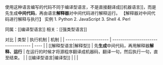 使用这种语言编写的代码不同于编译型语言，不是直接翻译成[[机器语言]]，而是先生成**中间代码**，再由语言**解释器**对中间代码进行解释运行。
【解释器对中间代码进行解释与执行】
实例
	1. Python
	2. JavaScript
	3. Shell
	4. Perl

同属：[[编译型语言]] 
相关：[[强类型语言]] 


对比
| 类型                   | 执行机制                             | 机制 |
| ---------------------- | ------------------------------------ | ---- |
| [[解释型语言\|解释型]] | 先**生成**中间代码，再用解释器**解释、运行** |   在运行的时候才将源程序翻译成机器码，翻译一句，然后执行一句，直至结束。   |
| [[编译型语言\|编译型]]   |                                      |      |
